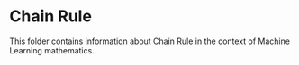 # Chain Rule

This folder contains information about Chain Rule in the context of Machine Learning mathematics.